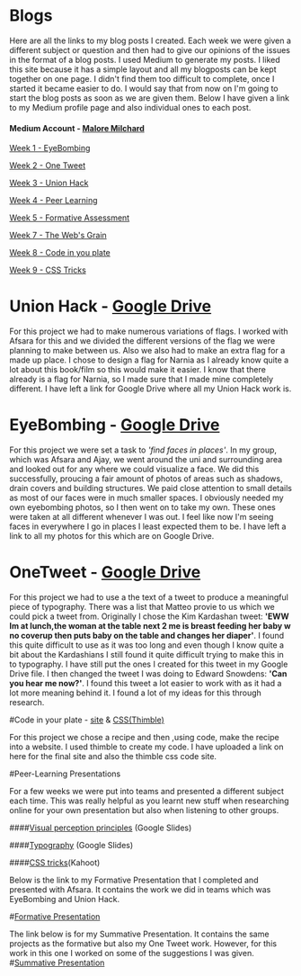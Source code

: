 # Blogs

Here are all the links to my blog posts I created. Each week we were given a different subject or question and then had to give our opinions of the issues in the format of a blog posts. I used Medium to generate my posts. I liked this site because it has a simple layout and all my blogposts can be kept together on one page. I didn't find them too difficult to complete, once I started it became easier to do. I would say that from now on I'm going to start the blog posts as soon as we are given them. Below I have given a link to my Medium profile page and also individual ones to each post.

#### Medium Account - [Malore Milchard](https://medium.com/@MaloreMilchard)

[Week 1 - EyeBombing](https://medium.com/@MaloreMilchard/week-1-eyebombing-79800c1f3ff6#.21n0miz45)

[Week 2 - One Tweet](https://medium.com/@MaloreMilchard/week-2-onetweet-1afe63032051#.aigryvmlo)

[Week 3 - Union Hack](https://medium.com/@MaloreMilchard/week-3-union-hack-e74aedb44262#.s4ccdoewp)

[Week 4 - Peer Learning](https://medium.com/@MaloreMilchard/week-4-peer-learning-33f06310bbfe#.kcs9z9tw5)

[Week 5 - Formative Assessment](https://medium.com/@MaloreMilchard/week-5-formative-assessment-c287e19c6b19#.ltsq7almq)

[Week 7 - The Web's Grain](https://medium.com/@MaloreMilchard/week-7-the-web-s-grain-d139f5c83b28#.zgodict0y)

[Week 8 - Code in you plate](https://medium.com/@MaloreMilchard/week-8-code-in-your-plate-f942c50df529#.chypxqu63)

[Week 9 - CSS Tricks](https://medium.com/@MaloreMilchard/week-9-css-tricks-f2dc76d80ee8#.f9vmfbwyi)

# Union Hack - [Google Drive](https://drive.google.com/a/rave.ac.uk/folderview?id=0B0og3l7c9_15TGEyZlM2TDdhNzA&usp=sharing_eid&ts=567264b2)
 
For this project we had to make numerous variations of flags. I worked with Afsara for this and we divided the different versions of the flag we were planning to make between us. Also we also had to make an extra flag for a made up place. I chose to design a flag for Narnia as I already know quite a lot about this book/film so this would make it easier. I know that there already is a flag for Narnia, so I made sure that I made mine completely different. I have left a link for Google Drive where all my Union Hack work is. 

# EyeBombing - [Google Drive](https://drive.google.com/a/rave.ac.uk/folderview?id=0B0og3l7c9_15dEZ2RE9haUJyZUk&usp=sharing_eid&ts=56726482)

For this project we were set a task to _'find faces in places'_. In my group, which was Afsara and Ajay, we went around the uni and surrounding area and looked out for any where we could visualize a face. We did this successfully, proucing a fair amount of photos of areas such as shadows, drain covers and building structures. We  paid close attention to small details as most of our faces were in much smaller spaces. I obviously needed my own eyebombing photos, so I then went on to take my own. These ones were taken at all different whenever I was out. I feel like now I'm seeing faces in everywhere I go in places I least expected them to be. I have left a link to all my photos for this which are on Google Drive. 

# OneTweet - [Google Drive](https://drive.google.com/a/rave.ac.uk/folderview?id=0B0og3l7c9_15RHFmS3M4el9Nd2M&usp=sharing_eid&ts=5672649e)

For this project we had to use a the text of a tweet to produce a meaningful piece of typography. There was a list that Matteo provie to us which we could pick a tweet from. Originally I chose the Kim Kardashan tweet: **'EWW Im at lunch,the woman at the table next 2 me is breast feeding her baby w no coverup then puts baby on the table and changes her diaper'**. I found this quite difficult to use as it was too long and even though I know quite a bit about the Kardashians I still found it quite difficult trying to make this in to typography. I have still put the ones I created for this tweet in my Google Drive file. I then changed the tweet I was doing to Edward Snowdens: **'Can you hear me now?'**. I found this tweet a lot easier to work with as it had a lot more meaning behind it. I found a lot of my ideas for this through research.


#Code in your plate - [site](https://d157rqmxrxj6ey.cloudfront.net/maloremilchard/16861/) & [CSS(Thimble)](https://thimble.mozilla.org/user/maloremilchard/66454)

For this project we chose a recipe and then ,using code, make the recipe into a website. I used thimble to create my code. I have uploaded a link on here for the final site and also the thimble css code site.

#Peer-Learning Presentations

For a few weeks we were put into teams and presented a different subject each time. This was really helpful as you learnt new stuff when researching online for your own presentation but also when listening to other groups. 

####[Visual perception principles](https://docs.google.com/presentation/d/1a8l-dMG6S68JEvkKae-fJ9V_3th-8ykksXBiagxaiU0/edit?ts=5672642e#slide=id.p4) (Google Slides)
 
####[Typography](https://docs.google.com/presentation/d/1b5uZTv0hIQMBxu0O7IAN0jJ0bnMgSytB-vWI4ANOld0/edit#slide=id.p3) (Google Slides)

####[CSS tricks](https://play.kahoot.it/#/k/4149725b-b7d1-42a1-8d41-8fe96e073e88)(Kahoot)

Below is the link to my Formative Presentation that I completed and presented with Afsara. It contains the work we did in teams which was EyeBombing and Union Hack.

#[Formative Presentation](https://docs.google.com/presentation/d/1ZDsZxjgejnmY41MHPuWEnnkYYN0268JkUUF0ZNP2iQ4/edit?ts=562e4e99#slide=id.gea5d4886a_4_114)

The link below is for my Summative Presentation. It contains the same projects as the formative but also my One Tweet work. However, for this work in this one I worked on some of the suggestions I was given.
#[Summative Presentation](http://slides.com/maloremilchard/summative-presentation#/)
